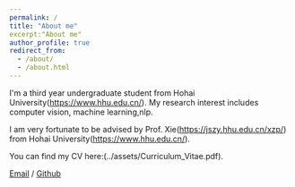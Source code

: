 ```yaml
---
permalink: /
title: "About me"
excerpt:"About me"
author_profile: true
redirect_from: 
  - /about/
  - /about.html
---
```


I'm a third year undergraduate student from Hohai University(https://www.hhu.edu.cn/). My research interest includes computer vision, machine learning,nlp.

I am very fortunate to be advised by Prof. Xie(https://jszy.hhu.edu.cn/xzp/)  from Hohai University(https://www.hhu.edu.cn/).

You can find my CV here:(../assets/Curriculum_Vitae.pdf).

[Email](mailto:xbchen@hhu.edu.cn) / [Github](https://github.com/1usernamesss)
